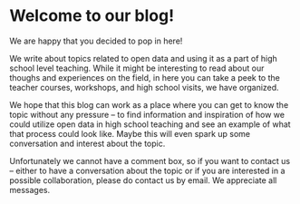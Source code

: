 # Welcome to our blog!

We are happy that you decided to pop in here!

We write about topics related to open data and using it as a part of high school level teaching. While it might be interesting to read about our thoughs and experiences on the field, in here you can take a peek to the teacher courses, workshops, and high school visits, we have organized. 

We hope that this blog can work as a place where you can get to know the topic without any pressure – to find information and inspiration of how we could utilize open data in high school teaching and see an example of what that process could look like. Maybe this will even spark up some conversation and interest about the topic.

Unfortunately we cannot have a comment box, so if you want to contact us – either to have a conversation about the topic or if you are interested in a possible collaboration, please do contact us by email. We appreciate all messages. 

